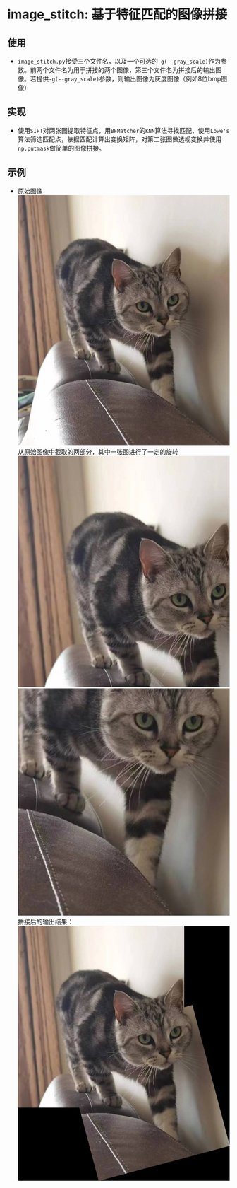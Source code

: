 # image_stitch: 基于特征匹配的图像拼接
## 使用
  - ```image_stitch.py```接受三个文件名，以及一个可选的```-g(--gray_scale)```作为参数。前两个文件名为用于拼接的两个图像，第三个文件名为拼接后的输出图像。若提供```-g(--gray_scale)```参数，则输出图像为灰度图像（例如8位bmp图像）
## 实现
  - 使用```SIFT```对两张图提取特征点，用```BFMatcher```的```KNN```算法寻找匹配，使用```Lowe's```算法筛选匹配点，依据匹配计算出变换矩阵，对第二张图做透视变换并使用```np.putmask```做简单的图像拼接。
## 示例
- 原始图像<br />![source.jpg](/images/source.jpg)<br />从原始图像中截取的两部分，其中一张图进行了一定的旋转<br />
![1.jpg](/images/1.jpg)
![2.jpg](/images/2.jpg)
<br />拼接后的输出结果：<br />
![output.jpg](/images/output.jpg)